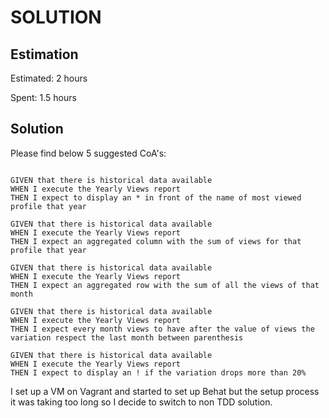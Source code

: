 SOLUTION
========

Estimation
----------
Estimated: 2 hours

Spent: 1.5 hours


Solution
--------

Please find below 5 suggested CoA's:

```gherkin

GIVEN that there is historical data available
WHEN I execute the Yearly Views report
THEN I expect to display an * in front of the name of most viewed profile that year

GIVEN that there is historical data available
WHEN I execute the Yearly Views report
THEN I expect an aggregated column with the sum of views for that profile that year

GIVEN that there is historical data available
WHEN I execute the Yearly Views report
THEN I expect an aggregated row with the sum of all the views of that month

GIVEN that there is historical data available
WHEN I execute the Yearly Views report
THEN I expect every month views to have after the value of views the variation respect the last month between parenthesis

GIVEN that there is historical data available
WHEN I execute the Yearly Views report
THEN I expect to display an ! if the variation drops more than 20%
```

I set up a VM on Vagrant and started to set up Behat but the setup process it was taking too long so I decide to switch 
to non TDD solution. 